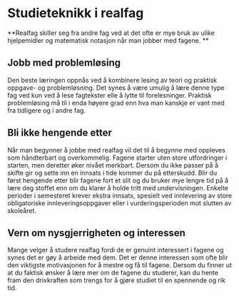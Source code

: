 # Studieteknikk i realfag

**Realfag skiller seg fra andre fag ved at det ofte er mye bruk av ulike hjelpemidler og matematisk notasjon når man jobber med fagene. **

## Jobb med problemløsing
Den beste læringen oppnås ved å kombinere lesing av teori og praktisk oppgave- og problemløsning. Det synes å være umulig å lære denne type fag ved kun ved å lese fagtekster elle å lytte til forelesninger. Praktisk problemløsing må til i enda høyere grad enn hva man kanskje er vant med fra tidligere og i andre fag.

## Bli ikke hengende etter
Når man begynner å jobbe med realfag vil det til å begynne med oppleves som håndterbart og overkommelig. Fagene starter uten store utfordringer i starten, men deretter øker nivået merkbart. Dersom du ikke passer på å skifte gir og sette inn en innsats i tide kommer du på etterskudd. Blir du først hengende etter blir fagene fort et slit og du bruker mye lengre tid på å lære deg stoffet enn om du klarer å holde tritt med undervisningen. Enkelte perioder i semesteret krever ekstra innsats, spesielt ved innlevering av store obligatoriske innleveringsoppgaver eller i vurderingsperioden mot slutten av skoleåret.

## Vern om nysgjerrigheten og interessen
Mange velger å studere realfag fordi de er genuint interessert i fagene og synes det er gøy å arbeide med dem. Det er denne interessen som ofte blir den viktigste motivasjonen for å mestre og få til fagene. Dersom du finner ut at du faktisk ønsker å lære mer om de fagene du studerer, kan du hente fram den drivkraften som trengs for å gjøre studiet til en spennende og rik tid.